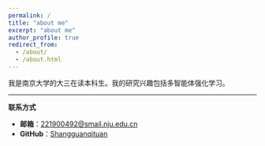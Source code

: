```yaml
---
permalink: /
title: "about me"
excerpt: "about me"
author_profile: true
redirect_from:
  - /about/
  - /about.html
---
```


我是南京大学的大三在读本科生。我的研究兴趣包括多智能体强化学习。

---

**联系方式**  
- **邮箱**：<221900492@smail.nju.edu.cn>  
- **GitHub**：[Shangguanqituan](https://github.com/shangguanqituan)  
